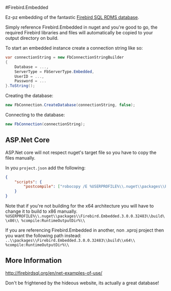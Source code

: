 #Firebird.Embedded

Ez-pz embedding of the fantastic [Firebird SQL RDMS database](http://firebirdsql.org/).

Simply reference Firebird.Embedded in nuget and you're good to go, the required Firebird libraries and files will automatically be copied to your output directory on build.

To start an embedded instance create a connection string like so:

```c#
var connectionString = new FbConnectionStringBuilder
{
    Database = ...,
    ServerType = FbServerType.Embedded,
    UserID = ...,
    Password = ...
}.ToString();
```

Creating the database:

```c#
new FbConnection.CreateDatabase(connectionString, false);
```

Connecting to the database:
```c#
new FbConnection(connectionString);
```

## ASP.Net Core
ASP.Net core will not respect nuget's target file so you have to copy the files manually.

In you `project.json` add the following:

```json
{
    "scripts": {
        "postcompile": ["robocopy /E %USERPROFILE%\\.nuget\\packages\\Firebird.Embedded.3.0.0.32483\\build\\x64\\ %compile:RuntimeOutputDir%\\"]
    }
}
```

Note that if you're not building for the x64 architecture you will have to change it to build to x86 manually.
`%USERPROFILE%\\.nuget\\packages\\Firebird.Embedded.3.0.0.32483\\build\\x86\\ %compile:RuntimeOutputDir%\\`

If you are referencing Firebird.Embedded in another, non .xproj project then you want the following path instead:
`..\\packages\\Firebird.Embedded.3.0.0.32483\\build\\x64\\ %compile:RuntimeOutputDir%\\`

## More Information
http://firebirdsql.org/en/net-examples-of-use/

Don't be frightened by the hideous website, its actually a great database!
